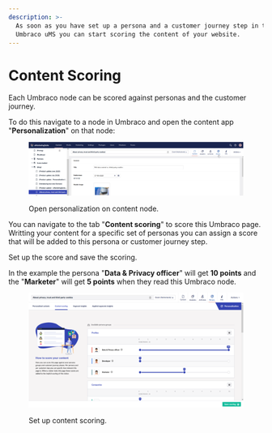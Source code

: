 ```yaml
---
description: >-
  As soon as you have set up a persona and a customer journey step in the
  Umbraco uMS you can start scoring the content of your website.
---
```


# Content Scoring

Each Umbraco node can be scored against personas and the customer journey.

To do this navigate to a node in Umbraco and open the content app "**Personalization**" on that node:

<figure><img src="../../../.gitbook/assets/image (13) (1).png" alt="Open personalization on content node."><figcaption><p>Open personalization on content node.</p></figcaption></figure>

You can navigate to the tab "**Content scoring**" to score this Umbraco page. Writting your content for a specific set of personas you can assign a score that will be added to this persona or customer journey step.

Set up the score and save the scoring.&#x20;

In the example the persona "**Data & Privacy officer**" will get **10 points** and the "**Marketer**" will get **5 points** when they read this Umbraco node.

<figure><img src="../../../.gitbook/assets/image (14) (1).png" alt="Set up content scoring."><figcaption><p>Set up content scoring.</p></figcaption></figure>
